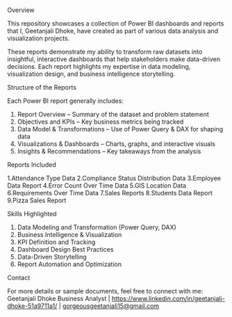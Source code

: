 Overview

This repository showcases a collection of Power BI dashboards and reports that I, Geetanjali Dhoke, have created as part of various data analysis and visualization projects.

These reports demonstrate my ability to transform raw datasets into insightful, interactive dashboards that help stakeholders make data-driven decisions. Each report highlights my expertise in data modeling, visualization design, and business intelligence storytelling.


Structure of the Reports

Each Power BI report generally includes:

1. Report Overview – Summary of the dataset and problem statement
2. Objectives and KPIs – Key business metrics being tracked
3. Data Model & Transformations – Use of Power Query & DAX for shaping data
4. Visualizations & Dashboards – Charts, graphs, and interactive visuals
5. Insights & Recommendations – Key takeaways from the analysis


Reports Included

1.Attendance Type Data
2.Compliance Status Distribution Data
3.Employee Data Report
4.Error Count Over Time Data
5.GIS Location Data
6.Requirements Over Time Data
7.Sales Reports
8.Students Data Report
9.Pizza Sales Report


Skills Highlighted

1. Data Modeling and Transformation (Power Query, DAX)
2. Business Intelligence & Visualization
3. KPI Definition and Tracking
4. Dashboard Design Best Practices
5. Data-Driven Storytelling
6. Report Automation and Optimization


Contact

For more details or sample documents, feel free to connect with me:
Geetanjali Dhoke
Business Analyst | https://www.linkedin.com/in/geetanjali-dhoke-51a9711a1/ | gorgeousgeetanjali15@gmail.com

